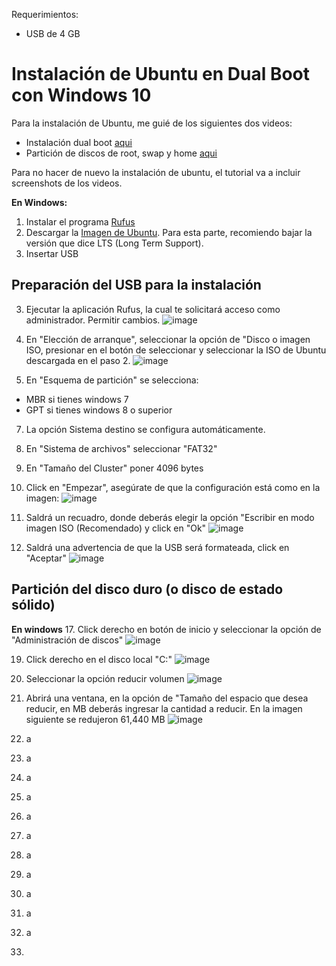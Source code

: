 Requerimientos:
* USB de 4 GB

# Instalación de Ubuntu en Dual Boot con Windows 10

Para la instalación de Ubuntu, me guié de los siguientes dos videos:
* Instalación dual boot [aqui](https://www.youtube.com/watch?v=tiB3kzxK4mU)
* Partición de discos de root, swap y home [aqui](https://www.youtube.com/watch?v=yMgzz1fvVCc)

Para no hacer de nuevo la instalación de ubuntu, el tutorial va a incluir screenshots de los videos.

**En Windows:**
1. Instalar el programa [Rufus](https://rufus.ie/en_US/)
2. Descargar la [Imagen de Ubuntu](https://ubuntu.com/download/desktop). Para esta parte, recomiendo bajar la versión que dice LTS (Long Term Support).
3. Insertar USB

## Preparación del USB para la instalación
3. Ejecutar la aplicación Rufus, la cual te solicitará acceso como administrador. Permitir cambios.
![image](https://user-images.githubusercontent.com/51694410/124964377-9201dd80-dfe6-11eb-939c-fd4f0ba990fc.png)


4. En "Elección de arranque", seleccionar la opción de "Disco o imagen ISO, presionar en el botón de seleccionar y seleccionar la ISO de Ubuntu descargada en el paso 2.
![image](https://user-images.githubusercontent.com/51694410/125024027-9f01e980-e045-11eb-90c4-10f5487983f1.png)

5. En "Esquema de partición" se selecciona:
  * MBR si tienes windows 7
  * GPT si tienes windows 8 o superior

7. La opción Sistema destino se configura automáticamente.

9. En "Sistema de archivos" seleccionar "FAT32"
10. En "Tamaño del Cluster" poner 4096 bytes
11. Click en "Empezar", asegúrate de que la configuración está como en la imagen:
![image](https://user-images.githubusercontent.com/51694410/125024349-30715b80-e046-11eb-88bb-48fbd100d098.png)

13. Saldrá un recuadro, donde deberás elegir la opción "Escribir en modo imagen ISO (Recomendado) y click en "Ok"
![image](https://user-images.githubusercontent.com/51694410/125024407-5696fb80-e046-11eb-9114-fa408760acad.png)

15. Saldrá una advertencia de que la USB será formateada, click en "Aceptar"
![image](https://user-images.githubusercontent.com/51694410/125024516-8a722100-e046-11eb-8f26-f8a243583085.png)

## Partición del disco duro (o disco de estado sólido)

**En windows**
17. Click derecho en botón de inicio y seleccionar la opción de "Administración de discos"
![image](https://user-images.githubusercontent.com/51694410/125024712-f2286c00-e046-11eb-899b-0d9cc17eb313.png)

19. Click derecho en el disco local "C:"
![image](https://user-images.githubusercontent.com/51694410/125024780-0ec4a400-e047-11eb-9651-6e7b3c177f70.png)


21. Seleccionar la opción reducir volumen
![image](https://user-images.githubusercontent.com/51694410/125024919-4f242200-e047-11eb-8087-3e959ed5b684.png)


23. Abrirá una ventana, en la opción de "Tamaño del espacio que desea reducir, en MB deberás ingresar la cantidad a reducir. En la imagen siguiente se redujeron 61,440 MB
![image](https://user-images.githubusercontent.com/51694410/125025038-8db9dc80-e047-11eb-8e4a-49a273ac14d1.png)


25. a
26. a
27. a
28. a
29. a
30. a
31. a
32. a
33. a
34. a
35. a
36. 


